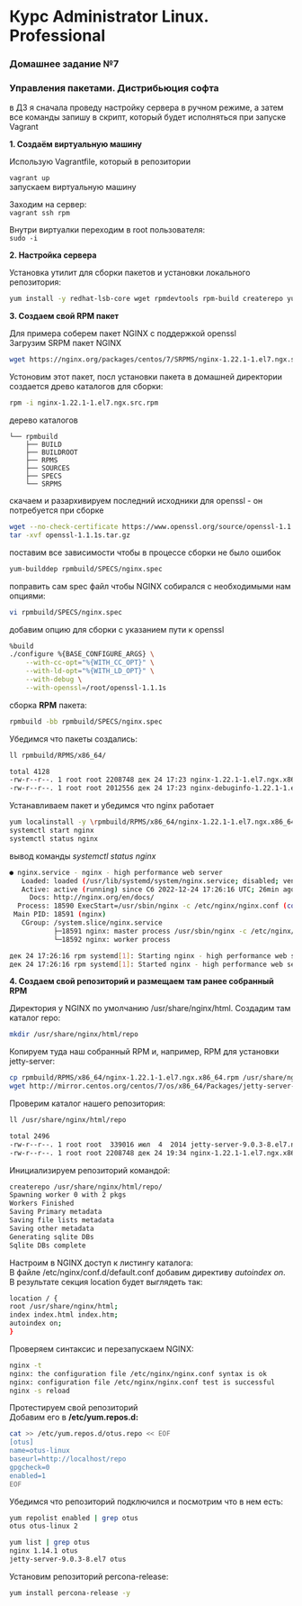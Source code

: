 # Курс Administrator Linux. Professional

### Домашнее задание №7
### Управления пакетами. Дистрибьюция софта

в ДЗ я сначала проведу настройку сервера в ручном режиме, а затем все команды запишу в скрипт, который будет исполняться при запуске Vagrant

**1. Создаём виртуальную машину**  
  
Использую Vagrantfile, который в репозитории    
  
  

```vagrant up ```  
запускаем виртуальную машину  
  

Заходим на сервер:  
```vagrant ssh rpm```  

Внутри виртуалки переходим в root пользователя:  
```sudo -i```  

**2. Настройка сервера**  

Установка утилит для сборки пакетов и установки локального репозитория:  
```bash
yum install -y redhat-lsb-core wget rpmdevtools rpm-build createrepo yum-utils
```  

**3. Создаем свой RPM пакет**  

Для примера соберем пакет NGINX с поддержкой openssl  
Загрузим SRPM пакет NGINX  
```bash
wget https://nginx.org/packages/centos/7/SRPMS/nginx-1.22.1-1.el7.ngx.src.rpm

```
Устоновим этот пакет, посл установки пакета в домашней директории создается древо каталогов для
сборки:  
```bash
rpm -i nginx-1.22.1-1.el7.ngx.src.rpm
```
дерево каталогов  
  
```  
└── rpmbuild  
    ├── BUILD  
    ├── BUILDROOT  
    ├── RPMS  
    ├── SOURCES  
    ├── SPECS  
    └── SRPMS  
```  
скачаем и разархивируем последний исходники для openssl - он
потребуется при сборке

```bash
wget --no-check-certificate https://www.openssl.org/source/openssl-1.1.1s.tar.gz
tar -xvf openssl-1.1.1s.tar.gz
```

поставим все зависимости чтобы в процессе сборки не было ошибок  
```bash
yum-builddep rpmbuild/SPECS/nginx.spec
```

поправить сам spec файл чтобы NGINX собирался с необходимыми нам опциями:  

```bash
vi rpmbuild/SPECS/nginx.spec
```
добавим опцию для сборки с указанием пути к openssl 

```bash
%build
./configure %{BASE_CONFIGURE_ARGS} \
    --with-cc-opt="%{WITH_CC_OPT}" \
    --with-ld-opt="%{WITH_LD_OPT}" \
    --with-debug \
    --with-openssl=/root/openssl-1.1.1s

```
сборка __RPM__ пакета:
```bash
rpmbuild -bb rpmbuild/SPECS/nginx.spec
```

Убедимся что пакеты создались:
```bash
ll rpmbuild/RPMS/x86_64/
```
```bash
total 4128
-rw-r--r--. 1 root root 2208748 дек 24 17:23 nginx-1.22.1-1.el7.ngx.x86_64.rpm
-rw-r--r--. 1 root root 2012556 дек 24 17:23 nginx-debuginfo-1.22.1-1.el7.ngx.x86_64.rpm

```

Устанавливаем пакет и убедимся что nginx работает
```bash
yum localinstall -y \rpmbuild/RPMS/x86_64/nginx-1.22.1-1.el7.ngx.x86_64.rpm
systemctl start nginx
systemctl status nginx
```
вывод команды _systemctl status nginx_
```bash
● nginx.service - nginx - high performance web server
   Loaded: loaded (/usr/lib/systemd/system/nginx.service; disabled; vendor preset: disabled)
   Active: active (running) since Сб 2022-12-24 17:26:16 UTC; 26min ago
     Docs: http://nginx.org/en/docs/
  Process: 18590 ExecStart=/usr/sbin/nginx -c /etc/nginx/nginx.conf (code=exited, status=0/SUCCESS)
 Main PID: 18591 (nginx)
   CGroup: /system.slice/nginx.service
           ├─18591 nginx: master process /usr/sbin/nginx -c /etc/nginx/nginx.conf
           └─18592 nginx: worker process

дек 24 17:26:16 rpm systemd[1]: Starting nginx - high performance web server...
дек 24 17:26:16 rpm systemd[1]: Started nginx - high performance web server.
```


**4. Создаем свой репозиторий и размещаем там ранее собранный RPM**

Директория у NGINX по умолчанию /usr/share/nginx/html. Создадим там каталог repo:  

```bash
mkdir /usr/share/nginx/html/repo
```

Копируем туда наш собранный RPM и, например, RPM для установки jetty-server:  
```bash
cp rpmbuild/RPMS/x86_64/nginx-1.22.1-1.el7.ngx.x86_64.rpm /usr/share/nginx/html/repo/
wget http://mirror.centos.org/centos/7/os/x86_64/Packages/jetty-server-9.0.3-8.el7.noarch.rpm -O /usr/share/nginx/html/repo/jetty-server-9.0.3-8.el7.noarch.rpm
```
Проверим каталог нашего репозитория:  
```bash
ll /usr/share/nginx/html/repo

total 2496
-rw-r--r--. 1 root root  339016 июл  4  2014 jetty-server-9.0.3-8.el7.noarch.rpm
-rw-r--r--. 1 root root 2208748 дек 24 19:34 nginx-1.22.1-1.el7.ngx.x86_64.rpm


```
Инициализируем репозиторий командой:  

```bash
createrepo /usr/share/nginx/html/repo/
Spawning worker 0 with 2 pkgs
Workers Finished
Saving Primary metadata
Saving file lists metadata
Saving other metadata
Generating sqlite DBs
Sqlite DBs complete

```

Настроим в NGINX доступ к листингу каталога:  
В  файле /etc/nginx/conf.d/default.conf добавим директиву _autoindex on_. В результате секция location будет выглядеть так:  
```bash
location / {
root /usr/share/nginx/html;
index index.html index.htm;
autoindex on; 
}
```
Проверяем синтаксис и перезапускаем NGINX:  
```bash
nginx -t
nginx: the configuration file /etc/nginx/nginx.conf syntax is ok
nginx: configuration file /etc/nginx/nginx.conf test is successful
nginx -s reload
```

Протестируем свой репозиторий  
Добавим его в **/etc/yum.repos.d:**  
```bash
cat >> /etc/yum.repos.d/otus.repo << EOF
[otus]
name=otus-linux
baseurl=http://localhost/repo
gpgcheck=0
enabled=1
EOF
```

Убедимся что репозиторий подключился и посмотрим что в нем есть:  
```bash
yum repolist enabled | grep otus
otus otus-linux 2

yum list | grep otus
nginx 1.14.1 otus
jetty-server-9.0.3-8.el7 otus
```
Установим репозиторий percona-release:  
```bash
yum install percona-release -y
```

